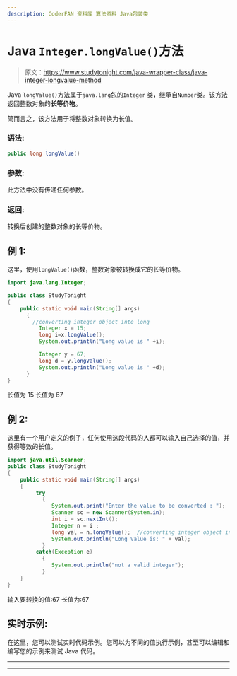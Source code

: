 ```yaml
---
description: CoderFAN 资料库 算法资料 Java包装类
---
```


# Java `Integer.longValue()`方法

> 原文：<https://www.studytonight.com/java-wrapper-class/java-integer-longvalue-method>

Java `longValue()`方法属于`java.lang`包的`Integer` 类，继承自`Number`类。该方法返回整数对象的**长等价物**。

简而言之，该方法用于将整数对象转换为长值。

### 语法:

```java
public long longValue() 
```

### 参数:

此方法中没有传递任何参数。

### 返回:

转换后创建的整数对象的长等价物。

## 例 1:

这里，使用`longValue()`函数，整数对象被转换成它的长等价物。

```java
import java.lang.Integer;

public class StudyTonight
{  
    public static void main(String[] args) 
      {  
        //converting integer object into long
          Integer x = 15;
          long i=x.longValue();
          System.out.println("Long value is " +i);

          Integer y = 67;  
          long d = y.longValue();  
          System.out.println("Long value is " +d);
      }  
} 
```

长值为 15
长值为 67

## 例 2:

这里有一个用户定义的例子，任何使用这段代码的人都可以输入自己选择的值，并获得等效的长值。

```java
import java.util.Scanner;  
public class StudyTonight
{  
    public static void main(String[] args) 
    {  
         try
           {
              System.out.print("Enter the value to be converted : ");  
              Scanner sc = new Scanner(System.in);  
              int i = sc.nextInt();  
              Integer n = i ;  
              long val = n.longValue();  //converting integer object into long
              System.out.println("Long Value is: " + val);  
           }
         catch(Exception e)
           {
              System.out.println("not a valid integer"); 
           }
    }
}
```

输入要转换的值:67
长值为:67

## 实时示例:

在这里，您可以测试实时代码示例。您可以为不同的值执行示例，甚至可以编辑和编写您的示例来测试 Java 代码。

* * *

* * *